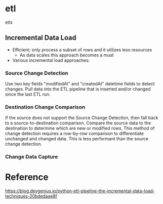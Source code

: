# etl
etls

## Incremental Data Load
* Efficient; only process a subset of rows and it utilizes less resources
    * As data scales this approach becomes a must
* Various incremental load approaches:

### Source Change Detection
Use two key fields "modifiedAt" and "createdAt" datetime fields to detect changes. Pull data into the ETL pipeline that is inserted and/or changed since the last ETL run.

### Destination Change Comparison
If the source does not support the Source Change Detection, then fall back to a source-to-destination comparison. Compare the source data to the destination to determine which are new or modified rows. This method of change detection requires a row-by-row comparison to differentiate unchanged and changed data. This is less performant than the source change detection. 

### Change Data Capture



# Reference
https://blog.devgenius.io/python-etl-pipeline-the-incremental-data-load-techniques-20bdedaae8f